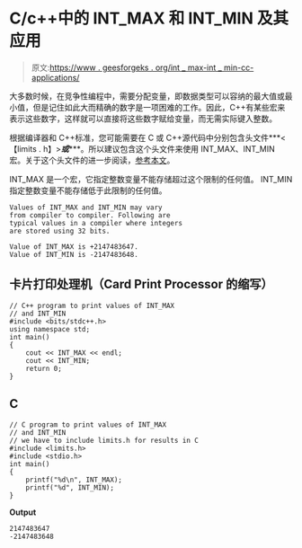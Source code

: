 # C/c++中的 INT_MAX 和 INT_MIN 及其应用

> 原文:[https://www . geesforgeks . org/int _ max-int _ min-cc-applications/](https://www.geeksforgeeks.org/int_max-int_min-cc-applications/)

大多数时候，在竞争性编程中，需要分配变量，即数据类型可以容纳的最大值或最小值，但是记住如此大而精确的数字是一项困难的工作。因此，C++有某些宏来表示这些数字，这样就可以直接将这些数字赋给变量，而无需实际键入整数。

根据编译器和 C++标准，您可能需要在 C 或 C++源代码中分别包含头文件***<【limits . h】>***或***<climits>***。所以建议包含这个头文件来使用 INT_MAX、INT_MIN 宏。关于这个头文件的进一步阅读，[参考本文](https://www.geeksforgeeks.org/climits-limits-h-cc/)。

INT_MAX 是一个宏，它指定整数变量不能存储超过这个限制的任何值。
INT_MIN 指定整数变量不能存储低于此限制的任何值。

```
Values of INT_MAX and INT_MIN may vary
from compiler to compiler. Following are
typical values in a compiler where integers
are stored using 32 bits.

Value of INT_MAX is +2147483647.
Value of INT_MIN is -2147483648.
```

## 卡片打印处理机（Card Print Processor 的缩写）

```
// C++ program to print values of INT_MAX
// and INT_MIN
#include <bits/stdc++.h>
using namespace std;
int main()
{
    cout << INT_MAX << endl;
    cout << INT_MIN;
    return 0;
}
```

## C

```
// C program to print values of INT_MAX
// and INT_MIN
// we have to include limits.h for results in C
#include <limits.h>
#include <stdio.h>
int main()
{
    printf("%d\n", INT_MAX);
    printf("%d", INT_MIN);
}
```

**Output**

```
2147483647
-2147483648
```